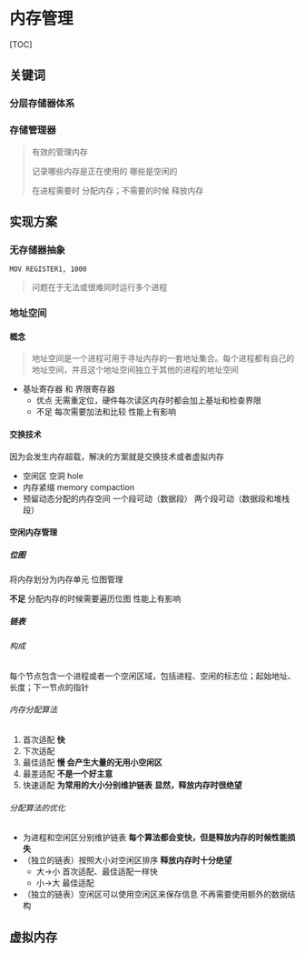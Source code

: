 # 内存管理

[TOC]

## 关键词

### 分层存储器体系

### 存储管理器

> 有效的管理内存
>
> 记录哪些内存是正在使用的 哪些是空闲的
>
> 在进程需要时 分配内存；不需要的时候 释放内存

## 实现方案

### 无存储器抽象

```assembly
MOV REGISTER1, 1000
```

> 问题在于无法或很难同时运行多个进程

### 地址空间

#### 概念

> 地址空间是一个进程可用于寻址内存的一套地址集合。每个进程都有自己的地址空间，并且这个地址空间独立于其他的进程的地址空间

- 基址寄存器 和 界限寄存器
  - 优点 无需重定位，硬件每次读区内存时都会加上基址和检查界限
  - 不足 每次需要加法和比较 性能上有影响

#### 交换技术

因为会发生内存超载，解决的方案就是交换技术或者虚拟内存

- 空闲区 空洞 hole
- 内存紧缩 memory compaction
- 预留动态分配的内存空间 一个段可动（数据段） 两个段可动（数据段和堆栈段）

#### 空闲内存管理

##### 位图

将内存划分为内存单元 位图管理

**不足** 分配内存的时候需要遍历位图 性能上有影响

##### 链表

###### 构成

每个节点包含一个进程或者一个空闲区域，包括进程、空闲的标志位；起始地址、长度；下一节点的指针

###### 内存分配算法

1. 首次适配 **快**
2. 下次适配
3. 最佳适配 **慢 会产生大量的无用小空闲区**
4. 最差适配 **不是一个好主意**
5. 快速适配 **为常用的大小分别维护链表** **显然，释放内存时很绝望**

###### 分配算法的优化

- 为进程和空闲区分别维护链表 **每个算法都会变快，但是释放内存的时候性能损失**
- （独立的链表）按照大小对空闲区排序 **释放内存时十分绝望**
  - 大->小 首次适配、最佳适配一样快
  - 小->大 最佳适配
- （独立的链表）空闲区可以使用空闲区来保存信息 不再需要使用额外的数据结构

## 虚拟内存



